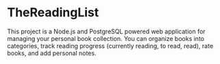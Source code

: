 # TheReadingList
This project is a Node.js and PostgreSQL powered web application for managing your personal book collection. You can organize books into categories, track reading progress (currently reading, to read, read), rate books, and add personal notes.
